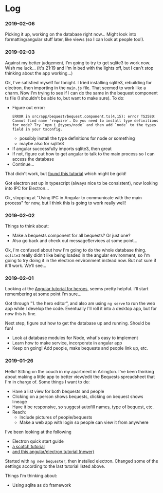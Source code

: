 # Log

### 2019-02-06

Picking it up, working on the database right now... Might look into formatting/angular stuff later, like views (so I can look at people too!).

### 2019-02-03

Against my better judgement, I'm going to try to get sqlite3 to work now. Wish me luck... (it's 21:19 and I'm in bed with the lights off, but I can't stop thinking about the app working...)

Ok, I've satisfied myself for tonight. I tried installing sqlite3, rebuilding for electron, then importing in the `main.js` file. That seemed to work like a charm. Now I'm trying to see if I can do the same in the bequest component ts file (I shouldn't be able to, but want to make sure). To do:

- Figure out error:
  ```
  ERROR in src/app/bequest/bequest.component.ts(4,15): error TS2580: Cannot find name 'require'. Do you need to install type definitions for node? Try `npm i @types/node` and then add `node` to the types field in your tsconfig.
  ```
    - possibly install the type definitions for node or something
    - maybe also for sqlite3
- If angular successfully imports sqlite3, then great
- If not, figure out how to get angular to talk to the main process so I can access the database
- Continue...

That didn't work, but [found this tutorial](https://malcoded.com/posts/angular-desktop-electron) which might be gold!

Got electron set up in typescript (always nice to be consistent), now looking into IPC for Electron...

Ok, stopping at "Using IPC in Angular to communicate with the main process" for now, but I think this is going to work really well!

### 2019-02-02

Things to think about:

- Make a bequests component for all bequests? Or just one?
- Also go back and check out messageServices at some point...

Ok, I'm confused about how I'm going to do the whole database thing. `sqlite3` really didn't like being loaded in the angular environment, so I'm going to try doing it in the electron environment instead now. But not sure if it'll work. We'll see...

### 2019-02-01

Looking at the [Angular tutorial for heroes](https://angular.io/tutorial/toh-pt1), seems pretty helpful. I'll start remembering at some point I'm sure...

Got through "1. the hero editor", and also am using `ng serve` to run the web app while I develop the code. Eventually I'll roll it into a desktop app, but for now this is fine.

Next step, figure out how to get the database up and running. Should be fun!

- Look at database modules for Node, what's easy to implement
- Learn how to make service, incorporate in angular app
- Keep on going! Add people, make bequests and people link up, etc.

### 2019-01-26

Hello! Sitting on the couch in my apartment in Arlington. I've been thinking about making a little app to better view/edit the Bequests spreadsheet that I'm in charge of. Some things I want to do:

- Have a list view for both bequests and people
- Clicking on a person shows bequests, clicking on bequest shows lineage
- Have it be responsive, so suggest autofill names, type of bequest, etc.
- Reach:
  - Include pictures of people/bequests
  - Make a web app with login so people can view it from anywhere

I've been looking at the following
- Electron quick start guide
- [a scotch tutorial](https://scotch.io/tutorials/creating-desktop-applications-with-angularjs-and-github-electron)
- [and this angular/electron tutorial (newer)](https://alligator.io/angular/electron/)

Started with `ng new bequester`, then installed electron. Changed some of the settings according to the last tutorial listed above.

Things I'm thinking about:

- Using sqlite as db framework
